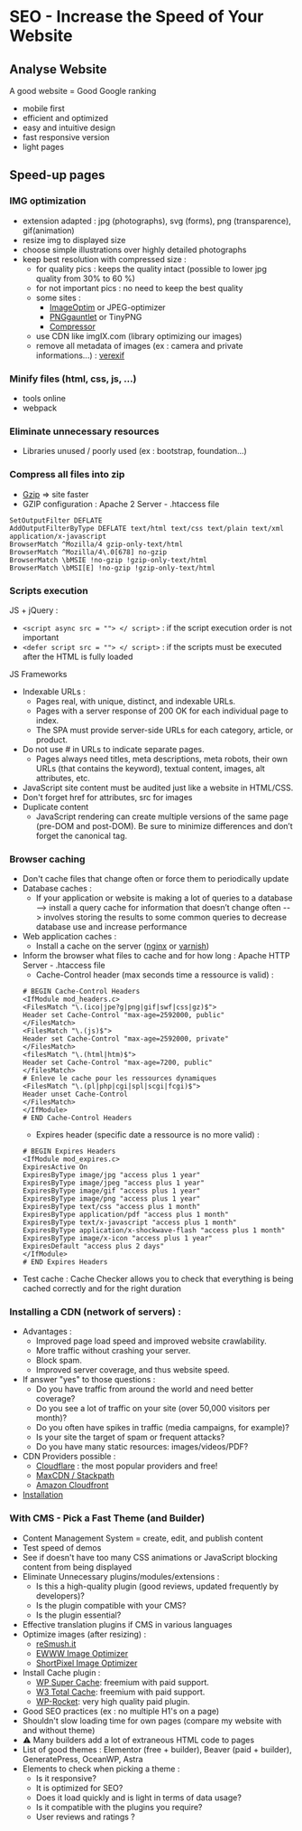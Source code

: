 # SEO - Increase the Speed of Your Website

## Analyse Website
A good website = Good Google ranking
- mobile first
- efficient and optimized
- easy and intuitive design
- fast responsive version
- light pages

## Speed-up pages

### IMG optimization
- extension adapted : jpg (photographs), svg (forms), png (transparence), gif(animation)
- resize img to displayed size
- choose simple illustrations over highly detailed photographs
- keep best resolution with compressed size : 
  - for quality pics : keeps the quality intact (possible to lower jpg quality from 30% to 60 %)
  - for not important pics : no need to keep the best quality
  - some sites : 
    - [ImageOptim](https://imageoptim.com/fr) or JPEG-optimizer
    - [PNGgauntlet](https://pnggauntlet.com/) or TinyPNG
    - [Compressor](https://compressor.io/)
  - use CDN like imgIX.com (library optimizing our images)
  - remove all metadata of images (ex : camera and private informations...) : [verexif](https://www.verexif.com/en/)

### Minify files (html, css, js, ...)
- tools online
- webpack

### Eliminate unnecessary resources
- Libraries unused / poorly used (ex : bootstrap, foundation...)

### Compress all files into zip 
- [Gzip](https://www.gzip.org/) => site faster
- GZIP configuration : Apache 2 Server - .htaccess file
```
SetOutputFilter DEFLATE
AddOutputFilterByType DEFLATE text/html text/css text/plain text/xml application/x-javascript
BrowserMatch ^Mozilla/4 gzip-only-text/html
BrowserMatch ^Mozilla/4\.0[678] no-gzip
BrowserMatch \bMSIE !no-gzip !gzip-only-text/html
BrowserMatch \bMSI[E] !no-gzip !gzip-only-text/html
```

### Scripts execution
JS + jQuery :
- ```<script async src = ""> </ script>``` : if the script execution order is not important
- ```<defer script src = ""> </ script>``` : if the scripts must be executed after the HTML is fully loaded

JS Frameworks
- Indexable URLs : 
  - Pages real, with unique, distinct, and indexable URLs.
  - Pages with a server response of 200 OK for each individual page to index.
  - The SPA must provide server-side URLs for each category, article, or product.
- Do not use # in URLs to indicate separate pages.
  - Pages always need titles, meta descriptions, meta robots, their own URLs (that contains the keyword), textual content, images, alt attributes, etc.
- JavaScript site content must be audited just like a website in HTML/CSS.
- Don't forget href for attributes, src for images
- Duplicate content
  - JavaScript rendering can create multiple versions of the same page (pre-DOM and post-DOM). Be sure to minimize differences and don’t forget the canonical tag.

### Browser caching
- Don't cache files that change often or force them to periodically update
- Database caches :
  - If your application or website is making a lot of queries to a database
    --> install a query cache for information that doesn’t change often
    --> involves storing the results to some common queries to decrease database use and increase performance
- Web application caches : 
  - Install a cache on the server ([nginx](https://www.nginx.com/) or [varnish](https://varnish-cache.org/))
- Inform the browser what files to cache and for how long : Apache HTTP Server - .htaccess file
  - Cache-Control header (max seconds time a ressource is valid) : 
  ```
  # BEGIN Cache-Control Headers
  <IfModule mod_headers.c>
  <FilesMatch "\.(ico|jpe?g|png|gif|swf|css|gz)$">
  Header set Cache-Control "max-age=2592000, public"
  </FilesMatch>
  <FilesMatch "\.(js)$">
  Header set Cache-Control "max-age=2592000, private"
  </FilesMatch>
  <filesMatch "\.(html|htm)$">
  Header set Cache-Control "max-age=7200, public"
  </filesMatch>
  # Enleve le cache pour les ressources dynamiques
  <FilesMatch "\.(pl|php|cgi|spl|scgi|fcgi)$">
  Header unset Cache-Control
  </FilesMatch>
  </IfModule>
  # END Cache-Control Headers
  ```
  - Expires header (specific date a ressource is no more valid) :
  ```
  # BEGIN Expires Headers
  <IfModule mod_expires.c>
  ExpiresActive On
  ExpiresByType image/jpg "access plus 1 year"
  ExpiresByType image/jpeg "access plus 1 year"
  ExpiresByType image/gif "access plus 1 year"
  ExpiresByType image/png "access plus 1 year"
  ExpiresByType text/css "access plus 1 month"
  ExpiresByType application/pdf "access plus 1 month"
  ExpiresByType text/x-javascript "access plus 1 month"
  ExpiresByType application/x-shockwave-flash "access plus 1 month"
  ExpiresByType image/x-icon "access plus 1 year"
  ExpiresDefault "access plus 2 days"
  </IfModule>
  # END Expires Headers
  ```
- Test cache : Cache Checker allows you to check that everything is being cached correctly and for the right duration

### Installing a CDN (network of servers) : 
- Advantages :
  - Improved page load speed and improved website crawlability.
  - More traffic without crashing your server.
  - Block spam.
  - Improved server coverage, and thus website speed.
- If answer "yes" to those questions :
  - Do you have traffic from around the world and need better coverage?
  - Do you see a lot of traffic on your site (over 50,000 visitors per month)?
  - Do you often have spikes in traffic (media campaigns, for example)?
  - Is your site the target of spam or frequent attacks?
  - Do you have many static resources: images/videos/PDF?
- CDN Providers possible :
  - [Cloudflare](https://www.cloudflare.com/) : the most popular providers and free!
  - [MaxCDN / Stackpath](https://www.stackpath.com/maxcdn/)
  - [Amazon Cloudfront](https://aws.amazon.com/pt/cloudfront/)
- [Installation](https://openclassrooms.com/en/courses/1306056-ensure-your-website-meets-technical-seo-requirements/6200916-use-a-content-delivery-network#/id/r-6200906)
 
### With CMS - Pick a Fast Theme (and Builder)
- Content Management System = create, edit, and publish content
- Test speed of demos
- See if doesn't have too many CSS animations or JavaScript blocking content from being displayed
- Eliminate Unnecessary plugins/modules/extensions :
  - Is this a high-quality plugin (good reviews, updated frequently by developers)?
  - Is the plugin compatible with your CMS?
  - Is the plugin essential?
- Effective translation plugins if CMS in various languages
- Optimize images (after resizing) :
  - [reSmush.it](https://resmush.it/)
  - [EWWW Image Optimizer](https://ewww.io/)
  - [ShortPixel Image Optimizer](https://shortpixel.com/)
- Install Cache plugin :
  - [WP Super Cache](https://wordpress.org/plugins/wp-super-cache/): freemium with paid support.
  - [W3 Total Cache](https://wordpress.org/plugins/w3-total-cache/): freemium with paid support.
  - [WP-Rocket](https://wp-rocket.me/): very high quality paid plugin.
- Good SEO practices (ex : no multiple H1's on a page)
- Shouldn't slow loading time for own pages (compare my website with and without theme)
- :warning: Many builders add a lot of extraneous HTML code to pages
- List of good themes : Elementor (free + builder), Beaver (paid + builder), GeneratePress, OceanWP, Astra
- Elements to check when picking a theme :
  - Is it responsive?
  - It is optimized for SEO?
  - Does it load quickly and is light in terms of data usage?
  - Is it compatible with the plugins you require?
  - User reviews and ratings ?
